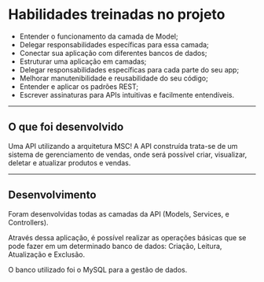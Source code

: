 # Habilidades treinadas no projeto

- Entender o funcionamento da camada de Model;
- Delegar responsabilidades específicas para essa camada;
- Conectar sua aplicação com diferentes bancos de dados;
- Estruturar uma aplicação em camadas;
- Delegar responsabilidades específicas para cada parte do seu app;
- Melhorar manutenibilidade e reusabilidade do seu código;
- Entender e aplicar os padrões REST;
- Escrever assinaturas para APIs intuitivas e facilmente entendíveis.

---

## O que foi desenvolvido

Uma API utilizando a arquitetura MSC!
A API construída trata-se de um sistema de gerenciamento de vendas, onde será possível criar, visualizar, deletar e atualizar produtos e vendas.

---

## Desenvolvimento

Foram desenvolvidas todas as camadas da API (Models, Services, e Controllers).

Através dessa aplicação, é possível realizar as operações básicas que se pode fazer em um determinado banco de dados: Criação, Leitura, Atualização e Exclusão.

O banco utilizado foi o MySQL para a gestão de dados.
